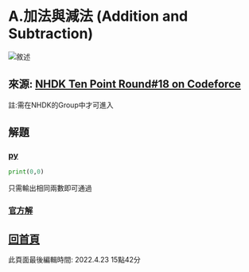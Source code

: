 # A.加法與減法 (Addition and Subtraction)

![敘述](https://i.imgur.com/XSmmL8a.png)

## 來源: [NHDK Ten Point Round#18 on Codeforce](https://codeforces.com/group/H0qY3QmnOW/contest/376399/problem/A)

註:需在NHDK的Group中才可進入

## 解題

### [py](main.py)

```py
print(0,0)
```

只需輸出相同兩數即可通過

### [官方解](https://youtu.be/tsBYXXV5Pgs?t=9)

## [回首頁](https://henryleecode23.github.io/solve_record/)

此頁面最後編輯時間: 2022.4.23 15點42分
